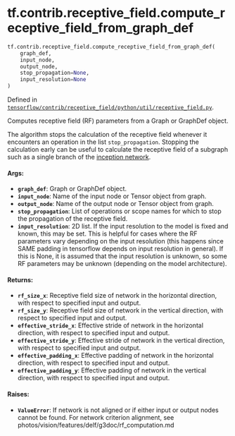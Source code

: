 <div itemscope itemtype="http://developers.google.com/ReferenceObject">
<meta itemprop="name" content="tf.contrib.receptive_field.compute_receptive_field_from_graph_def" />
<meta itemprop="path" content="Stable" />
</div>

# tf.contrib.receptive_field.compute_receptive_field_from_graph_def

``` python
tf.contrib.receptive_field.compute_receptive_field_from_graph_def(
    graph_def,
    input_node,
    output_node,
    stop_propagation=None,
    input_resolution=None
)
```



Defined in [`tensorflow/contrib/receptive_field/python/util/receptive_field.py`](https://www.tensorflow.org/code/tensorflow/contrib/receptive_field/python/util/receptive_field.py).

Computes receptive field (RF) parameters from a Graph or GraphDef object.

The algorithm stops the calculation of the receptive field whenever it
encounters an operation in the list `stop_propagation`. Stopping the
calculation early can be useful to calculate the receptive field of a
subgraph such as a single branch of the
[inception network](https://arxiv.org/abs/1512.00567).

#### Args:

* <b>`graph_def`</b>: Graph or GraphDef object.
* <b>`input_node`</b>: Name of the input node or Tensor object from graph.
* <b>`output_node`</b>: Name of the output node or Tensor object from graph.
* <b>`stop_propagation`</b>: List of operations or scope names for which to stop the
    propagation of the receptive field.
* <b>`input_resolution`</b>: 2D list. If the input resolution to the model is fixed and
    known, this may be set. This is helpful for cases where the RF parameters
    vary depending on the input resolution (this happens since SAME padding in
    tensorflow depends on input resolution in general). If this is None, it is
    assumed that the input resolution is unknown, so some RF parameters may be
    unknown (depending on the model architecture).


#### Returns:

* <b>`rf_size_x`</b>: Receptive field size of network in the horizontal direction, with
    respect to specified input and output.
* <b>`rf_size_y`</b>: Receptive field size of network in the vertical direction, with
    respect to specified input and output.
* <b>`effective_stride_x`</b>: Effective stride of network in the horizontal direction,
    with respect to specified input and output.
* <b>`effective_stride_y`</b>: Effective stride of network in the vertical direction,
    with respect to specified input and output.
* <b>`effective_padding_x`</b>: Effective padding of network in the horizontal
    direction, with respect to specified input and output.
* <b>`effective_padding_y`</b>: Effective padding of network in the vertical
    direction, with respect to specified input and output.


#### Raises:

* <b>`ValueError`</b>: If network is not aligned or if either input or output nodes
    cannot be found. For network criterion alignment, see
    photos/vision/features/delf/g3doc/rf_computation.md